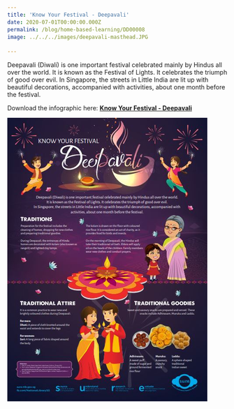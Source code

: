 ```yaml
---
title: 'Know Your Festival - Deepavali'
date: 2020-07-01T00:00:00.000Z
permalink: /blog/home-based-learning/DD00008
image: ../../../images/deepavali-masthead.JPG

---
```



Deepavali (Diwali) is one important festival celebrated mainly by Hindus all over the world. It is known as the Festival of Lights. It celebrates the triumph of good over evil. In Singapore, the streets in Little India are lit up with beautiful decorations, accompanied with activities, about one month before the festival.



Download the infographic here: **[Know Your Festival - Deepavali](/infographic/2_Deepavali%20Infographic%202020.pdf)**

![](../../../images/infographic-deepavali-sm.JPG)




